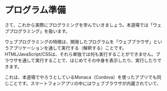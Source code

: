 # プログラム準備

さて、これから実際にプログラミングを学んでいきましょう。本道場では「ウェブプログラミング」を扱います。

ウェブプログラミングの特徴は、開発したプログラムを「ウェブブラウザ」というアプリケーションを通して実行する（解釈する）ことです。HTML/JavaScript/CSSは、それら単独では何も実行することができません。ブラウザを通して実行することで、はじめてその中身を表示したり、実行したりできます。

これは、本道場でやろうとしているMonaca（Cordova）を使ったアプリでも同じことです。スマートフォンアプリの中にはウェブブラウザが内蔵されていて、